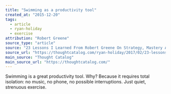 ```yaml
---
title: "Swimming as a productivity tool"
created_at: "2015-12-20"
tags:
  - article
  - ryan-holiday
  - exercise
attribution: "Robert Greene"
source_type: "article"
source: "23 Lessons I Learned From Robert Greene On Strategy, Mastery And Power"
source_url: "https://thoughtcatalog.com/ryan-holiday/2017/02/23-lessons-i-learned-from-robert-greene-on-strategy-mastery-and-power/"
main_source: "Thought Catalog"
main_source_url: "https://thoughtcatalog.com/"
---
```


Swimming is a great productivity tool. Why? Because it requires total isolation: no music, no phone, no possible interruptions. Just quiet, strenuous exercise.
